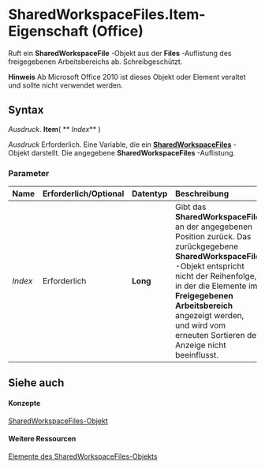 
# SharedWorkspaceFiles.Item-Eigenschaft (Office)

Ruft ein  **SharedWorkspaceFile** -Objekt aus der **Files** -Auflistung des freigegebenen Arbeitsbereichs ab. Schreibgeschützt.


 **Hinweis**  Ab Microsoft Office 2010 ist dieses Objekt oder Element veraltet und sollte nicht verwendet werden.


## Syntax

 _Ausdruck_. **Item**( ** _Index_** )

 _Ausdruck_ Erforderlich. Eine Variable, die ein **[SharedWorkspaceFiles](5e2937f7-f794-dffb-a1ec-69ea9a9e3546.md)** -Objekt darstellt. Die angegebene **SharedWorkspaceFiles** -Auflistung.


### Parameter



|**Name**|**Erforderlich/Optional**|**Datentyp**|**Beschreibung**|
|:-----|:-----|:-----|:-----|
| _Index_|Erforderlich|**Long**|Gibt das  **SharedWorkspaceFile** an der angegebenen Position zurück. Das zurückgegebene **SharedWorkspaceFile** -Objekt entspricht nicht der Reihenfolge, in der die Elemente im **Freigegebenen Arbeitsbereich** angezeigt werden, und wird vom erneuten Sortieren der Anzeige nicht beeinflusst.|

## Siehe auch


#### Konzepte


[SharedWorkspaceFiles-Objekt](5e2937f7-f794-dffb-a1ec-69ea9a9e3546.md)
#### Weitere Ressourcen


[Elemente des SharedWorkspaceFiles-Objekts](http://msdn.microsoft.com/library/30e841ce-c8f1-249a-3bc7-6f204be64536%28Office.15%29.aspx)